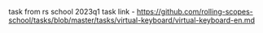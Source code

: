 task from rs school 2023q1 
task link - https://github.com/rolling-scopes-school/tasks/blob/master/tasks/virtual-keyboard/virtual-keyboard-en.md